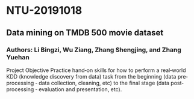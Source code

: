 # NTU-20191018
## Data mining on TMDB 500 movie dataset
### Authors: Li Bingzi, Wu Ziang, Zhang Shengjing, and Zhang Yuehan

Project Objective
Practice hand‐on skills for how to perform a real‐world KDD (knowledge discovery from data) task from the beginning (data pre‐processing ‐ data collection, cleaning, etc) to the final stage (data post‐processing ‐ evaluation and presentation, etc).

